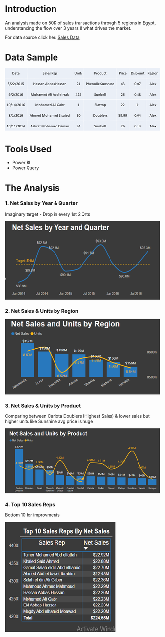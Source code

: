 # Introduction
  An analysis made on 50K of sales transactions through 5 regions in Egypt, understanding the flow over 3 years & what drives the market.
  
  For data source click her: [Sales Data](/Source_Data/)

# Data Sample
![](Images/Data_Sample.png)

# Tools Used
  * Power BI
  * Power Query

# The Analysis

  ### 1. Net Sales by Year & Quarter

  Imaginary target - Drop in every 1st 2 Qrts
  
  ![](Images/1_Net_Sales_by_Yr_&_Qtr.PNG)
  
  ### 2. Net Sales & Units by Region
  
  ![](Images/2_Net_Sales_&_Units_by_Region.PNG)
  
  ### 3. Net Sales & Units by Product
  
  Comparing between Carlota Doublers (Highest Sales) & lower sales but higher units like Sunshine avg price is huge
  
  ![](Images/3_Net_Sales_&_Units_by_Product.png)
  
  ### 4. Top 10 Sales Reps
  
  Bottom 10 for improvments
  
  ![](Images/4_Top_10_Sales_Reps.PNG)
